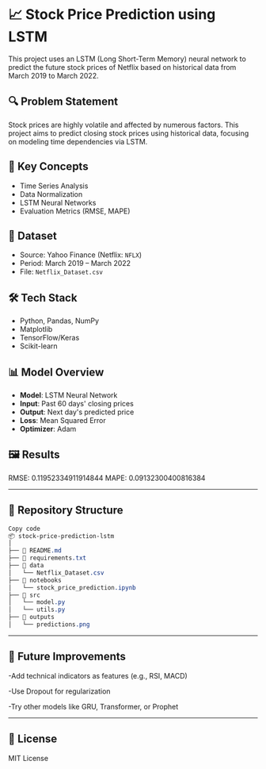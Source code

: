 # 📈 Stock Price Prediction using LSTM

This project uses an LSTM (Long Short-Term Memory) neural network to predict the future stock prices of Netflix based on historical data from March 2019 to March 2022.

## 🔍 Problem Statement

Stock prices are highly volatile and affected by numerous factors. This project aims to predict closing stock prices using historical data, focusing on modeling time dependencies via LSTM.

## 🧠 Key Concepts

- Time Series Analysis
- Data Normalization
- LSTM Neural Networks
- Evaluation Metrics (RMSE, MAPE)

## 📁 Dataset

- Source: Yahoo Finance (Netflix: `NFLX`)
- Period: March 2019 – March 2022
- File: `Netflix_Dataset.csv`

## 🛠️ Tech Stack

- Python, Pandas, NumPy
- Matplotlib
- TensorFlow/Keras
- Scikit-learn

## 📊 Model Overview

- **Model**: LSTM Neural Network
- **Input**: Past 60 days' closing prices
- **Output**: Next day's predicted price
- **Loss**: Mean Squared Error
- **Optimizer**: Adam

## 🖼️ Results
RMSE:  0.11952334911914844
MAPE:  0.09132300400816384

---

## 📁 Repository Structure
```css
Copy code
📦 stock-price-prediction-lstm
│
├── 📄 README.md
├── 📄 requirements.txt
├── 📁 data
│   └── Netflix_Dataset.csv
├── 📁 notebooks
│   └── stock_price_prediction.ipynb
├── 📁 src
│   └── model.py
│   └── utils.py
├── 📁 outputs
│   └── predictions.png
 ```

---

## 📌 Future Improvements
-Add technical indicators as features (e.g., RSI, MACD)

-Use Dropout for regularization

-Try other models like GRU, Transformer, or Prophet

---

## 📄 License
MIT License

